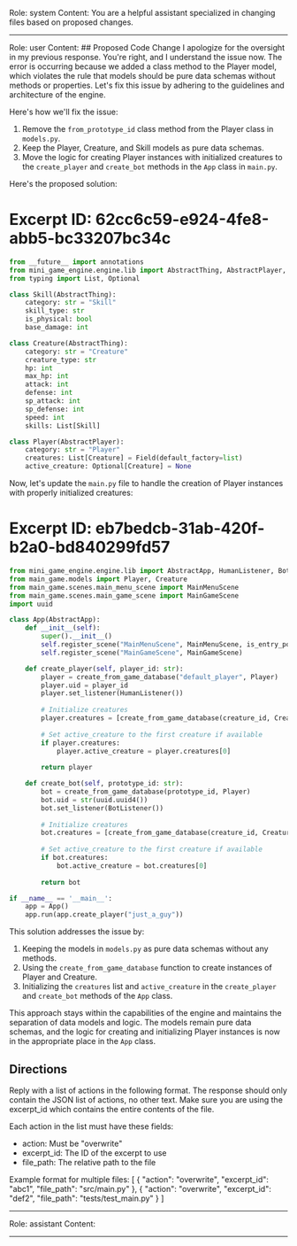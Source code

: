 Role: system
Content: You are a helpful assistant specialized in changing files based on proposed changes.
__________________
Role: user
Content: ## Proposed Code Change
I apologize for the oversight in my previous response. You're right, and I understand the issue now. The error is occurring because we added a class method to the Player model, which violates the rule that models should be pure data schemas without methods or properties. Let's fix this issue by adhering to the guidelines and architecture of the engine.

Here's how we'll fix the issue:

1. Remove the `from_prototype_id` class method from the Player class in `models.py`.
2. Keep the Player, Creature, and Skill models as pure data schemas.
3. Move the logic for creating Player instances with initialized creatures to the `create_player` and `create_bot` methods in the `App` class in `main.py`.

Here's the proposed solution:

# Excerpt ID: 62cc6c59-e924-4fe8-abb5-bc33207bc34c
```python main_game/models.py
from __future__ import annotations
from mini_game_engine.engine.lib import AbstractThing, AbstractPlayer, Field
from typing import List, Optional

class Skill(AbstractThing):
    category: str = "Skill"
    skill_type: str
    is_physical: bool
    base_damage: int

class Creature(AbstractThing):
    category: str = "Creature"
    creature_type: str
    hp: int
    max_hp: int
    attack: int
    defense: int
    sp_attack: int
    sp_defense: int
    speed: int
    skills: List[Skill]

class Player(AbstractPlayer):
    category: str = "Player"
    creatures: List[Creature] = Field(default_factory=list)
    active_creature: Optional[Creature] = None
```

Now, let's update the `main.py` file to handle the creation of Player instances with properly initialized creatures:

# Excerpt ID: eb7bedcb-31ab-420f-b2a0-bd840299fd57
```python main_game/main.py
from mini_game_engine.engine.lib import AbstractApp, HumanListener, BotListener, create_from_game_database
from main_game.models import Player, Creature
from main_game.scenes.main_menu_scene import MainMenuScene
from main_game.scenes.main_game_scene import MainGameScene
import uuid

class App(AbstractApp):
    def __init__(self):
        super().__init__()
        self.register_scene("MainMenuScene", MainMenuScene, is_entry_point=True)
        self.register_scene("MainGameScene", MainGameScene)

    def create_player(self, player_id: str):
        player = create_from_game_database("default_player", Player)
        player.uid = player_id
        player.set_listener(HumanListener())
        
        # Initialize creatures
        player.creatures = [create_from_game_database(creature_id, Creature) for creature_id in player.creatures]
        
        # Set active_creature to the first creature if available
        if player.creatures:
            player.active_creature = player.creatures[0]
        
        return player

    def create_bot(self, prototype_id: str):
        bot = create_from_game_database(prototype_id, Player)
        bot.uid = str(uuid.uuid4())
        bot.set_listener(BotListener())
        
        # Initialize creatures
        bot.creatures = [create_from_game_database(creature_id, Creature) for creature_id in bot.creatures]
        
        # Set active_creature to the first creature if available
        if bot.creatures:
            bot.active_creature = bot.creatures[0]
        
        return bot

if __name__ == '__main__':
    app = App()
    app.run(app.create_player("just_a_guy"))
```

This solution addresses the issue by:

1. Keeping the models in `models.py` as pure data schemas without any methods.
2. Using the `create_from_game_database` function to create instances of Player and Creature.
3. Initializing the `creatures` list and `active_creature` in the `create_player` and `create_bot` methods of the `App` class.

This approach stays within the capabilities of the engine and maintains the separation of data models and logic. The models remain pure data schemas, and the logic for creating and initializing Player instances is now in the appropriate place in the `App` class.

## Directions
Reply with a list of actions in the following format. The response should only contain the JSON list of actions, no other text.
Make sure you are using the excerpt_id which contains the entire contents of the file.

Each action in the list must have these fields:
- action: Must be "overwrite"
- excerpt_id: The ID of the excerpt to use
- file_path: The relative path to the file

Example format for multiple files:
[
    {
        "action": "overwrite",
        "excerpt_id": "abc1",
        "file_path": "src/main.py"
    },
    {
        "action": "overwrite",
        "excerpt_id": "def2",
        "file_path": "tests/test_main.py"
    }
]
__________________
Role: assistant
Content: 
__________________
